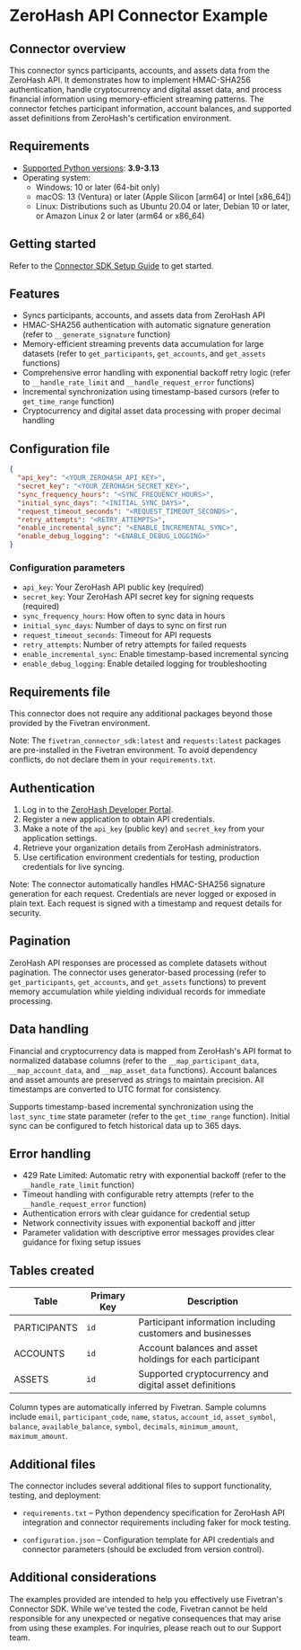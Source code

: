 # ZeroHash API Connector Example

## Connector overview
This connector syncs participants, accounts, and assets data from the ZeroHash API. It demonstrates how to implement HMAC-SHA256 authentication, handle cryptocurrency and digital asset data, and process financial information using memory-efficient streaming patterns. The connector fetches participant information, account balances, and supported asset definitions from ZeroHash's certification environment.

## Requirements
- [Supported Python versions](https://github.com/fivetran/fivetran_connector_sdk/blob/main/README.md#requirements): **3.9-3.13**
- Operating system:
  - Windows: 10 or later (64-bit only)
  - macOS: 13 (Ventura) or later (Apple Silicon [arm64] or Intel [x86_64])
  - Linux: Distributions such as Ubuntu 20.04 or later, Debian 10 or later, or Amazon Linux 2 or later (arm64 or x86_64)

## Getting started
Refer to the [Connector SDK Setup Guide](https://fivetran.com/docs/connectors/connector-sdk/setup-guide) to get started.

## Features
- Syncs participants, accounts, and assets data from ZeroHash API
- HMAC-SHA256 authentication with automatic signature generation (refer to `__generate_signature` function)
- Memory-efficient streaming prevents data accumulation for large datasets (refer to `get_participants`, `get_accounts`, and `get_assets` functions)
- Comprehensive error handling with exponential backoff retry logic (refer to `__handle_rate_limit` and `__handle_request_error` functions)
- Incremental synchronization using timestamp-based cursors (refer to `get_time_range` function)
- Cryptocurrency and digital asset data processing with proper decimal handling

## Configuration file
```json
{
  "api_key": "<YOUR_ZEROHASH_API_KEY>",
  "secret_key": "<YOUR_ZEROHASH_SECRET_KEY>",
  "sync_frequency_hours": "<SYNC_FREQUENCY_HOURS>",
  "initial_sync_days": "<INITIAL_SYNC_DAYS>",
  "request_timeout_seconds": "<REQUEST_TIMEOUT_SECONDS>",
  "retry_attempts": "<RETRY_ATTEMPTS>",
  "enable_incremental_sync": "<ENABLE_INCREMENTAL_SYNC>",
  "enable_debug_logging": "<ENABLE_DEBUG_LOGGING>"
}
```

### Configuration parameters
- `api_key`: Your ZeroHash API public key (required)
- `secret_key`: Your ZeroHash API secret key for signing requests (required)
- `sync_frequency_hours`: How often to sync data in hours
- `initial_sync_days`: Number of days to sync on first run
- `request_timeout_seconds`: Timeout for API requests
- `retry_attempts`: Number of retry attempts for failed requests
- `enable_incremental_sync`: Enable timestamp-based incremental syncing
- `enable_debug_logging`: Enable detailed logging for troubleshooting

## Requirements file
This connector does not require any additional packages beyond those provided by the Fivetran environment.

Note: The `fivetran_connector_sdk:latest` and `requests:latest` packages are pre-installed in the Fivetran environment. To avoid dependency conflicts, do not declare them in your `requirements.txt`.

## Authentication
1. Log in to the [ZeroHash Developer Portal](https://api.cert.zerohash.com).
2. Register a new application to obtain API credentials.
3. Make a note of the `api_key` (public key) and `secret_key` from your application settings.
4. Retrieve your organization details from ZeroHash administrators.
5. Use certification environment credentials for testing, production credentials for live syncing.

Note: The connector automatically handles HMAC-SHA256 signature generation for each request. Credentials are never logged or exposed in plain text. Each request is signed with a timestamp and request details for security.

## Pagination
ZeroHash API responses are processed as complete datasets without pagination. The connector uses generator-based processing (refer to `get_participants`, `get_accounts`, and `get_assets` functions) to prevent memory accumulation while yielding individual records for immediate processing.

## Data handling
Financial and cryptocurrency data is mapped from ZeroHash's API format to normalized database columns (refer to the `__map_participant_data`, `__map_account_data`, and `__map_asset_data` functions). Account balances and asset amounts are preserved as strings to maintain precision. All timestamps are converted to UTC format for consistency.

Supports timestamp-based incremental synchronization using the `last_sync_time` state parameter (refer to the `get_time_range` function). Initial sync can be configured to fetch historical data up to 365 days.

## Error handling
- 429 Rate Limited: Automatic retry with exponential backoff (refer to the `__handle_rate_limit` function)
- Timeout handling with configurable retry attempts (refer to the `__handle_request_error` function)
- Authentication errors with clear guidance for credential setup
- Network connectivity issues with exponential backoff and jitter
- Parameter validation with descriptive error messages provides clear guidance for fixing setup issues

## Tables created
| Table | Primary Key | Description |
|-------|-------------|-------------|
| PARTICIPANTS | `id` | Participant information including customers and businesses |
| ACCOUNTS | `id` | Account balances and asset holdings for each participant |
| ASSETS | `id` | Supported cryptocurrency and digital asset definitions |

Column types are automatically inferred by Fivetran. Sample columns include `email`, `participant_code`, `name`, `status`, `account_id`, `asset_symbol`, `balance`, `available_balance`, `symbol`, `decimals`, `minimum_amount`, `maximum_amount`.

## Additional files

The connector includes several additional files to support functionality, testing, and deployment:

- `requirements.txt` – Python dependency specification for ZeroHash API integration and connector requirements including faker for mock testing.

- `configuration.json` – Configuration template for API credentials and connector parameters (should be excluded from version control).


## Additional considerations
The examples provided are intended to help you effectively use Fivetran's Connector SDK. While we've tested the code, Fivetran cannot be held responsible for any unexpected or negative consequences that may arise from using these examples. For inquiries, please reach out to our Support team.